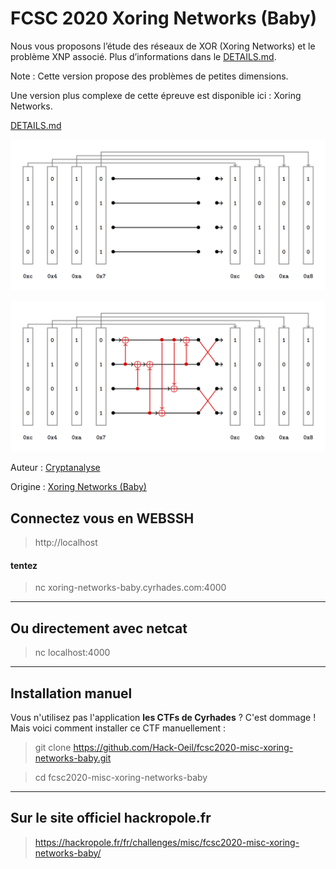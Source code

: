 # FCSC 2020 Xoring Networks (Baby)

Nous vous proposons l’étude des réseaux de XOR (Xoring Networks) et le problème XNP associé. Plus d’informations dans le [DETAILS.md](DETAILS.md).

Note : Cette version propose des problèmes de petites dimensions.

Une version plus complexe de cette épreuve est disponible ici : Xoring Networks.

[DETAILS.md](DETAILS.md)

![instance.png](instance.png)

![instance_solution.png](instance_solution.png)


Auteur : [Cryptanalyse](https://twitter.com/Cryptanalyse)

Origine : [Xoring Networks (Baby)](https://hackropole.fr/fr/challenges/misc/fcsc2020-misc-xoring-networks-baby/)


## Connectez vous en WEBSSH
> http://localhost


#### tentez 
> nc xoring-networks-baby.cyrhades.com:4000


-----------

## Ou directement avec netcat
> nc localhost:4000

-----------

## Installation manuel
Vous n'utilisez pas l'application **les CTFs de Cyrhades** ? C'est dommage !
Mais voici comment installer ce CTF manuellement :

> git clone https://github.com/Hack-Oeil/fcsc2020-misc-xoring-networks-baby.git

> cd fcsc2020-misc-xoring-networks-baby


-----------

## Sur le site officiel hackropole.fr
> https://hackropole.fr/fr/challenges/misc/fcsc2020-misc-xoring-networks-baby/